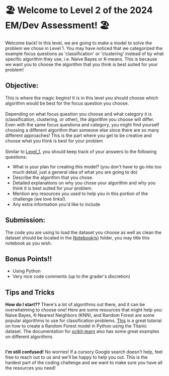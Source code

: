 # 🏖️ Welcome to Level 2 of the 2024 EM/Dev Assessment! 🏖️

Welcome back! In this level, we are going to make a model to solve the problem we chose in Level 1. You may have noticed that we categorized the example focus questions as 'classification' or 'clustering' instead of by what specific algorithm they use, i.e. Naive Bayes or K-means. This is because we want you to choose the algorithm that you think is best suited for your problem!

## Objective:

This is where the magic begins! It is in this level you should choose which algorithm would be best for the focus question you choose.
<br><br>
Depending on what focus question you choose and what category it is (classification, clustering, or other), the algorithm you choose will differ. Even with the same focus questiona and category, you might find yourself choosing a different algorithm than someone else since there are so many different approaches! This is the part where you get to be creative and choose what you think is best for your problem
<br><br>
Similar to [Level_1](Level_1/README.md), you should keep track of your answers to the following questions:
- What is your plan for creating this model? (you don't have to go into too much detail, just a general idea of what you are going to do) 
- Describe the algorithm that you chose.
- Detailed explanations on why you chose your algorithm and why you think it is best suited for your problem.<br>
- Mention any resources you used to help you in this portion of the challenge (we love links!).
- Any extra information you'd like to include

## Submission:
The code you are using to load the dataset you choose as well as clean the dataset should be located in the [Notebook(s)](/Notebook(s)/) folder, you may title this notebook as you wish.

## Bonus Points!!
- Using Python<br>
- Very nice code comments (up to the grader's discretion)<br>

## Tips and Tricks
**How do I start??** There's a lot of algorithms out there, and it can be overwhelming to choose one! Here are some resources that might help you: Naive Bayes, K-Nearest Neighbors (KNN), and Random Forest are some popular algorithms to use for classification problems. [This](https://www.kaggle.com/code/alexisbcook/titanic-tutorial/notebook) is a great tutorial on how to create a Random Forest model in Python using the Titanic dataset. The documentation for [scikit-learn](https://scikit-learn.org/stable/) also has some great examples on different algorithms<br><br>

**I'm still confused!** No worries! If a cursory Google search doesn't help, feel free to reach out to us and we'll be happy to help you out. This is the hardest part of the coding challenge and we want to make sure you have all the resources you need! <br><br>